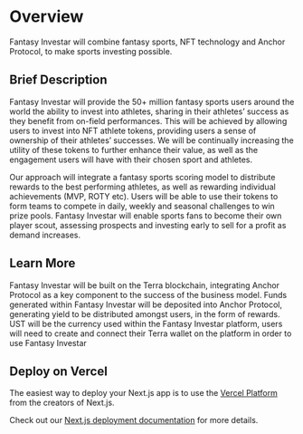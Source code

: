 # Overview

Fantasy Investar will combine fantasy sports, NFT technology and Anchor Protocol, to make sports investing possible.

## Brief Description

Fantasy Investar will provide the 50+ million fantasy sports users around the world the ability to invest into athletes, sharing in their athletes’ success as they benefit from on-field performances. This will be achieved by allowing users to invest into NFT athlete tokens, providing users a sense of ownership of their athletes’ successes. We will be continually increasing the utility of these tokens to further enhance their value, as well as the engagement users will have with their chosen sport and athletes.

Our approach will integrate a fantasy sports scoring model to distribute rewards to the best performing athletes, as well as rewarding individual achievements \(MVP, ROTY etc\). Users will be able to use their tokens to form teams to compete in daily, weekly and seasonal challenges to win prize pools. Fantasy Investar will enable sports fans to become their own player scout, assessing prospects and investing early to sell for a profit as demand increases.

## Learn More

Fantasy Investar will be built on the Terra blockchain, integrating Anchor Protocol as a key component to the success of the business model. Funds generated within Fantasy Investar will be deposited into Anchor Protocol, generating yield to be distributed amongst users, in the form of rewards. UST will be the currency used within the Fantasy Investar platform, users will need to create and connect their Terra wallet on the platform in order to use Fantasy Investar

## Deploy on Vercel

The easiest way to deploy your Next.js app is to use the [Vercel Platform](https://vercel.com/new?utm_medium=default-template&filter=next.js&utm_source=create-next-app&utm_campaign=create-next-app-readme) from the creators of Next.js.

Check out our [Next.js deployment documentation](https://nextjs.org/docs/deployment) for more details.
